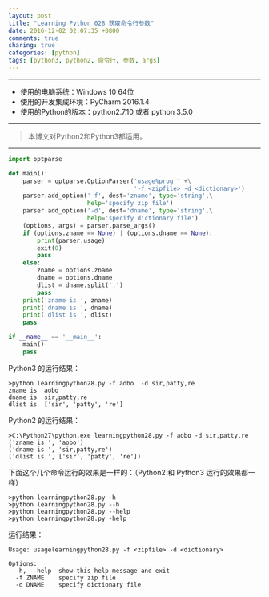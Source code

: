 ```yaml
---
layout: post
title: "Learning Python 028 获取命令行参数"
date: 2016-12-02 02:07:35 +0800
comments: true
sharing: true
categories: [python]
tags: [python3, python2, 命令行, 参数, args]
---
```


---

* 使用的电脑系统：Windows 10 64位
* 使用的开发集成环境：PyCharm 2016.1.4
* 使用的Python的版本：python2.7.10 或者 python 3.5.0

---

> 本博文对Python2和Python3都适用。


----------



```python
import optparse

def main():
    parser = optparse.OptionParser('usage%prog ' +\
                                   '-f <zipfile> -d <dictionary>')
    parser.add_option('-f', dest='zname', type='string',\
                      help='specify zip file')
    parser.add_option('-d', dest='dname', type='string',\
                      help='specify dictionary file')
    (options, args) = parser.parse_args()
    if (options.zname == None) | (options.dname == None):
        print(parser.usage)
        exit(0)
        pass
    else:
        zname = options.zname
        dname = options.dname
        dlist = dname.split(',')
        pass
    print('zname is ', zname)
    print('dname is ', dname)
    print('dlist is ', dlist)
    pass

if __name__ == '__main__':
    main()
    pass
```

Python3 的运行结果：

```
>python learningpython28.py -f aobo  -d sir,patty,re
zname is  aobo
dname is  sir,patty,re
dlist is  ['sir', 'patty', 're']
```

Python2 的运行结果：

```
>C:\Python27\python.exe learningpython28.py -f aobo -d sir,patty,re
('zname is ', 'aobo')
('dname is ', 'sir,patty,re')
('dlist is ', ['sir', 'patty', 're'])
```

下面这个几个命令运行的效果是一样的：（Python2 和 Python3 运行的效果都一样）

```
>python learningpython28.py -h
>python learningpython28.py --h
>python learningpython28.py --help
>python learningpython28.py -help
```

运行结果：

```
Usage: usagelearningpython28.py -f <zipfile> -d <dictionary>

Options:
  -h, --help  show this help message and exit
  -f ZNAME    specify zip file
  -d DNAME    specify dictionary file

```
